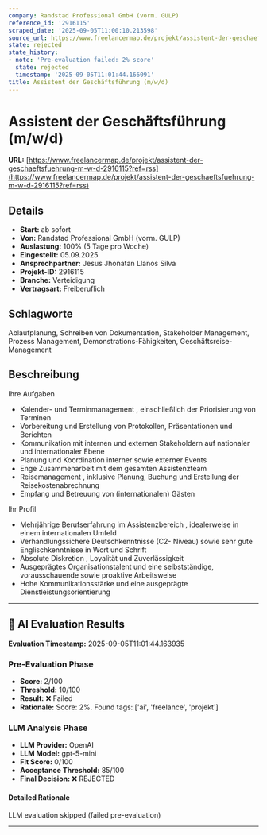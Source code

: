 ```yaml
---
company: Randstad Professional GmbH (vorm. GULP)
reference_id: '2916115'
scraped_date: '2025-09-05T11:00:10.213598'
source_url: https://www.freelancermap.de/projekt/assistent-der-geschaeftsfuehrung-m-w-d-2916115?ref=rss
state: rejected
state_history:
- note: 'Pre-evaluation failed: 2% score'
  state: rejected
  timestamp: '2025-09-05T11:01:44.166091'
title: Assistent der Geschäftsführung (m/w/d)
---
```



# Assistent der Geschäftsführung (m/w/d)
**URL:** [https://www.freelancermap.de/projekt/assistent-der-geschaeftsfuehrung-m-w-d-2916115?ref=rss](https://www.freelancermap.de/projekt/assistent-der-geschaeftsfuehrung-m-w-d-2916115?ref=rss)
## Details
- **Start:** ab sofort
- **Von:** Randstad Professional GmbH (vorm. GULP)
- **Auslastung:** 100% (5 Tage pro Woche)
- **Eingestellt:** 05.09.2025
- **Ansprechpartner:** Jesus Jhonatan Llanos Silva
- **Projekt-ID:** 2916115
- **Branche:** Verteidigung
- **Vertragsart:** Freiberuflich

## Schlagworte
Ablaufplanung, Schreiben von Dokumentation, Stakeholder Management, Prozess Management, Demonstrations-Fähigkeiten, Geschäftsreise-Management

## Beschreibung
Ihre Aufgaben
- Kalender- und Terminmanagement , einschließlich der Priorisierung von Terminen
- Vorbereitung und Erstellung von Protokollen, Präsentationen und Berichten
- Kommunikation mit internen und externen Stakeholdern auf nationaler und internationaler Ebene
- Planung und Koordination interner sowie externer Events
- Enge Zusammenarbeit mit dem gesamten Assistenzteam
- Reisemanagement , inklusive Planung, Buchung und Erstellung der Reisekostenabrechnung
- Empfang und Betreuung von (internationalen) Gästen

Ihr Profil
- Mehrjährige Berufserfahrung im Assistenzbereich , idealerweise in einem internationalen Umfeld
- Verhandlungssichere Deutschkenntnisse (C2- Niveau) sowie sehr gute Englischkenntnisse in Wort und Schrift
- Absolute Diskretion , Loyalität und Zuverlässigkeit
- Ausgeprägtes Organisationstalent und eine selbstständige, vorausschauende sowie proaktive Arbeitsweise
- Hohe Kommunikationsstärke und eine ausgeprägte Dienstleistungsorientierung

---

## 🤖 AI Evaluation Results

**Evaluation Timestamp:** 2025-09-05T11:01:44.163935

### Pre-Evaluation Phase
- **Score:** 2/100
- **Threshold:** 10/100
- **Result:** ❌ Failed
- **Rationale:** Score: 2%. Found tags: ['ai', 'freelance', 'projekt']

### LLM Analysis Phase
- **LLM Provider:** OpenAI
- **LLM Model:** gpt-5-mini
- **Fit Score:** 0/100
- **Acceptance Threshold:** 85/100
- **Final Decision:** ❌ REJECTED

#### Detailed Rationale
LLM evaluation skipped (failed pre-evaluation)

---
